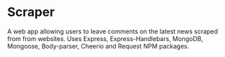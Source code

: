 # Scraper
A web app allowing users to leave comments on the latest news scraped from from websites. Uses Express, Express-Handlebars, MongoDB, Mongoose, Body-parser, Cheerio and Request NPM packages.
